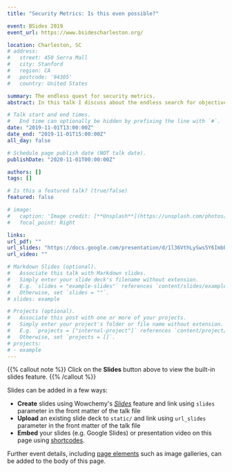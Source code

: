 ```yaml
---
title: "Security Metrics: Is this even possible?"

event: BSides 2019
event_url: https://www.bsidescharleston.org/

location: Charleston, SC
# address:
#   street: 450 Serra Mall
#   city: Stanford
#   region: CA
#   postcode: '94305'
#   country: United States

summary: The endless quest for security metrics.
abstract: In this talk I discuss about the endless search for objective security metrics and the problem of verifying these. I then give an example of Internet of Things security metrics that we have verified experimentally with automation.

# Talk start and end times.
#   End time can optionally be hidden by prefixing the line with `#`.
date: "2019-11-01T13:00:00Z"
date_end: "2019-11-01T15:00:00Z"
all_day: false

# Schedule page publish date (NOT talk date).
publishDate: "2020-11-01T00:00:00Z"

authors: []
tags: []

# Is this a featured talk? (true/false)
featured: false

# image:
#   caption: 'Image credit: [**Unsplash**](https://unsplash.com/photos/bzdhc5b3Bxs)'
#   focal_point: Right

links:
url_pdf: ""
url_slides: "https://docs.google.com/presentation/d/1l36VthLySws5Y6ImbbPtSIJQBF449z7cxVhgqGOKQSE/edit?usp=sharing"
url_video: ""

# Markdown Slides (optional).
#   Associate this talk with Markdown slides.
#   Simply enter your slide deck's filename without extension.
#   E.g. `slides = "example-slides"` references `content/slides/example-slides.md`.
#   Otherwise, set `slides = ""`.
# slides: example

# Projects (optional).
#   Associate this post with one or more of your projects.
#   Simply enter your project's folder or file name without extension.
#   E.g. `projects = ["internal-project"]` references `content/project/deep-learning/index.md`.
#   Otherwise, set `projects = []`.
# projects:
# - example
---
```


{{% callout note %}}
Click on the **Slides** button above to view the built-in slides feature.
{{% /callout %}}

Slides can be added in a few ways:

- **Create** slides using Wowchemy's [*Slides*](https://wowchemy.com/docs/managing-content/#create-slides) feature and link using `slides` parameter in the front matter of the talk file
- **Upload** an existing slide deck to `static/` and link using `url_slides` parameter in the front matter of the talk file
- **Embed** your slides (e.g. Google Slides) or presentation video on this page using [shortcodes](https://wowchemy.com/docs/writing-markdown-latex/).

Further event details, including [page elements](https://wowchemy.com/docs/writing-markdown-latex/) such as image galleries, can be added to the body of this page.
